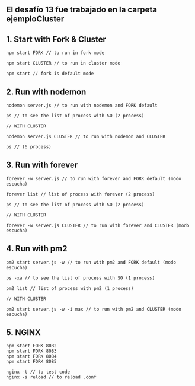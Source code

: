 ## El desafío 13 fue trabajado en la carpeta ejemploCluster

## 1. Start with Fork & Cluster

```
npm start FORK // to run in fork mode

npm start CLUSTER // to run in cluster mode

npm start // fork is default mode
```

## 2. Run with nodemon

```
nodemon server.js // to run with nodemon and FORK default

ps // to see the list of process with SO (2 process)

// WITH CLUSTER

nodemon server.js CLUSTER // to run with nodemon and CLUSTER

ps // (6 process)
```

## 3. Run with forever
```
forever -w server.js // to run with forever and FORK default (modo escucha)

forever list // list of process with forever (2 process)

ps // to see the list of process with SO (2 process)

// WITH CLUSTER

forever -w server.js CLUSTER // to run with forever and CLUSTER (modo escucha)
```

## 4. Run with pm2
```
pm2 start server.js -w // to run with pm2 and FORK default (modo escucha)

ps -xa // to see the list of process with SO (1 process)

pm2 list // list of process with pm2 (1 process)

// WITH CLUSTER

pm2 start server.js -w -i max // to run with pm2 and CLUSTER (modo escucha)
```

## 5. NGINX

```
npm start FORK 8082
npm start FORK 8083
npm start FORK 8084
npm start FORK 8085

nginx -t // to test code
nginx -s reload // to reload .conf
```